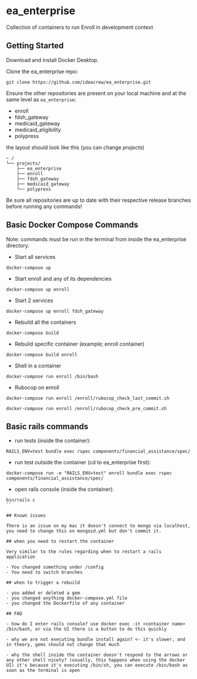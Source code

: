 # ea_enterprise
Collection of containers to run Enroll in development context

## Getting Started

Download and install Docker Desktop.

Clone the ea_enterprise repo:

`git clone https://github.com/ideacrew/ea_enterprise.git`

Ensure the other repositories are present on your local machine and at the same level as `ea_enterprise`:

- enroll
- fdsh_gateway
- medicaid_gateway
- medicaid_eligibility
- polypress

the layout should look like this (you can change *projects*)
```
~ /
└── projects/
    ├── ea_enterprise
    ├── enroll
    ├── fdsh_gateway
    ├── medicaid_gateway
    └── polypress

```

Be sure all repositories are up to date with their respective release branches before running any commands!

## Basic Docker Compose Commands
Note: commands must be run in the terminal from inside the ea_enterprise directory.

- Start all services
```
docker-compose up
```

- Start enroll and any of its dependencies
```
docker-compose up enroll
```

- Start 2 services
```
docker-compose up enroll fdsh_gateway
```
- Rebuild all the containers  
```
docker-compose build
```

- Rebuild specific container (example; enroll container)
```
docker-compose build enroll
```
- Shell in a container
```
docker-compose run enroll /bin/bash
```
- Rubocop on enroll
```
docker-compose run enroll /enroll/rubocop_check_last_commit.sh
```
```
docker-compose run enroll /enroll/rubocop_check_pre_commit.sh
```
## Basic rails commands
- run tests (inside the container): 
```
RAILS_ENV=test bundle exec rspec components/financial_assistance/spec/
```

- run test outside the container (cd to ea_enterprise first):
```
docker-compose run -e "RAILS_ENV=test" enroll bundle exec rspec components/financial_assistance/spec/
```

- open rails console (inside the container):
```
bin/rails c
``

## Known issues

There is an issue on my mac it doesn't connect to mongo via localhost, you need to change this on mongoid.yml but don't commit it.

## when you need to restart the container

Very similar to the rules regarding when to restart a rails application 

- You changed something under /config 
- You need to switch branches

## when to trigger a rebuild 

- you added or deleted a gem
- you changed anything docker-compose.yml file
- you changed the Dockerfile of any container

## FAQ

- how do I enter rails console? use docker exec -it <container name> /bin/bash, or via the UI there is a button to do this quickly

- why we are not executing bundle install again? <- it's slower, and in theory, gems should not change that much

- why the shell inside the container doesn't respond to the arrows or any other shell nicety? (usually, this happens when using the docker UI) it's because it's executing /bin/sh, you can execute /bin/bash as soon as the terminal is open



